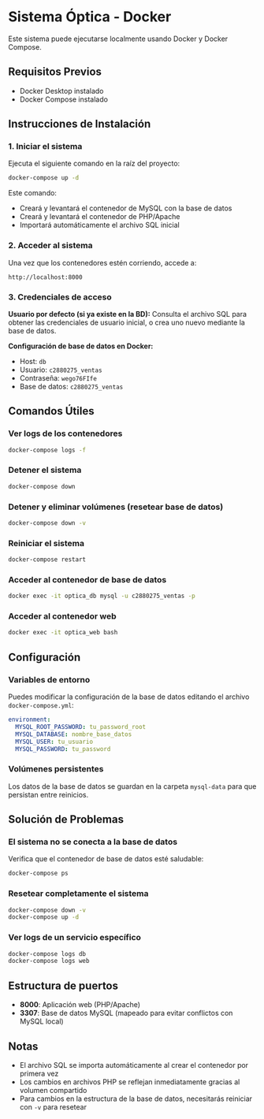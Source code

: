 # Sistema Óptica - Docker

Este sistema puede ejecutarse localmente usando Docker y Docker Compose.

## Requisitos Previos

- Docker Desktop instalado
- Docker Compose instalado

## Instrucciones de Instalación

### 1. Iniciar el sistema

Ejecuta el siguiente comando en la raíz del proyecto:

```bash
docker-compose up -d
```

Este comando:
- Creará y levantará el contenedor de MySQL con la base de datos
- Creará y levantará el contenedor de PHP/Apache
- Importará automáticamente el archivo SQL inicial

### 2. Acceder al sistema

Una vez que los contenedores estén corriendo, accede a:

```
http://localhost:8000
```

### 3. Credenciales de acceso

**Usuario por defecto (si ya existe en la BD):**
Consulta el archivo SQL para obtener las credenciales de usuario inicial, o crea uno nuevo mediante la base de datos.

**Configuración de base de datos en Docker:**
- Host: `db`
- Usuario: `c2880275_ventas`
- Contraseña: `wego76FIfe`
- Base de datos: `c2880275_ventas`

## Comandos Útiles

### Ver logs de los contenedores
```bash
docker-compose logs -f
```

### Detener el sistema
```bash
docker-compose down
```

### Detener y eliminar volúmenes (resetear base de datos)
```bash
docker-compose down -v
```

### Reiniciar el sistema
```bash
docker-compose restart
```

### Acceder al contenedor de base de datos
```bash
docker exec -it optica_db mysql -u c2880275_ventas -p
```

### Acceder al contenedor web
```bash
docker exec -it optica_web bash
```

## Configuración

### Variables de entorno

Puedes modificar la configuración de la base de datos editando el archivo `docker-compose.yml`:

```yaml
environment:
  MYSQL_ROOT_PASSWORD: tu_password_root
  MYSQL_DATABASE: nombre_base_datos
  MYSQL_USER: tu_usuario
  MYSQL_PASSWORD: tu_password
```

### Volúmenes persistentes

Los datos de la base de datos se guardan en la carpeta `mysql-data` para que persistan entre reinicios.

## Solución de Problemas

### El sistema no se conecta a la base de datos

Verifica que el contenedor de base de datos esté saludable:
```bash
docker-compose ps
```

### Resetear completamente el sistema

```bash
docker-compose down -v
docker-compose up -d
```

### Ver logs de un servicio específico

```bash
docker-compose logs db
docker-compose logs web
```

## Estructura de puertos

- **8000**: Aplicación web (PHP/Apache)
- **3307**: Base de datos MySQL (mapeado para evitar conflictos con MySQL local)

## Notas

- El archivo SQL se importa automáticamente al crear el contenedor por primera vez
- Los cambios en archivos PHP se reflejan inmediatamente gracias al volumen compartido
- Para cambios en la estructura de la base de datos, necesitarás reiniciar con `-v` para resetear

